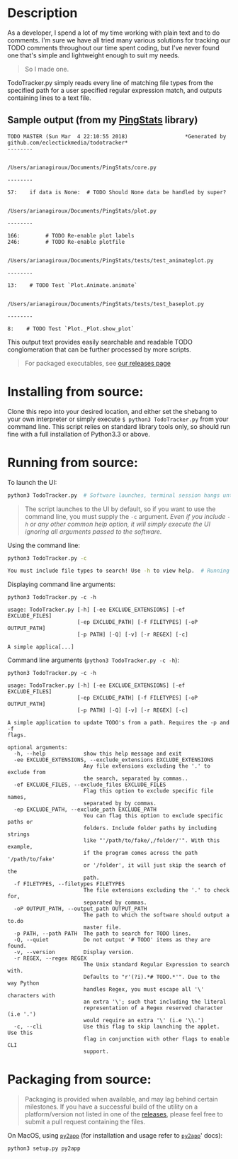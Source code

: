 # Description

As a developer, I spend a lot of my time working with plain text and to do comments. I'm sure we have all tried many various solutions for tracking our TODO comments throughout our time spent coding, but I've never found one that's simple and lightweight enough to suit my needs.

> So I made one.

TodoTracker.py simply reads every line of matching file types from the specified path for a user specified regular expression match, and outputs containing lines to a text file.

## Sample output (from my [PingStats](pingstats) library)
```
TODO MASTER (Sun Mar  4 22:10:55 2018)                  *Generated by github.com/eclectickmedia/todotracker*
--------


/Users/arianagiroux/Documents/PingStats/core.py

--------

57:    if data is None:  # TODO Should None data be handled by super?


/Users/arianagiroux/Documents/PingStats/plot.py

--------

166:        # TODO Re-enable plot labels
246:        # TODO Re-enable plotfile


/Users/arianagiroux/Documents/PingStats/tests/test_animateplot.py

--------

13:    # TODO Test `Plot.Animate.animate`


/Users/arianagiroux/Documents/PingStats/tests/test_baseplot.py

--------

8:    # TODO Test `Plot._Plot.show_plot`
```

This output text provides easily searchable and readable TODO conglomeration that can be further processed by more scripts.

> For packaged executables, see [our releases page](0) 

# Installing from source:

Clone this repo into your desired location, and either set the shebang to your own interpreter or simply execute `$ python3 TodoTracker.py` from your command line. This script relies on standard library tools only, so should run fine with a full installation of Python3.3 or above.

# Running from source:

To launch the UI:

```bash
python3 TodoTracker.py  # Software launches, terminal session hangs until GUI closes.
```

> The script launches to the UI by default, so if you want to use the command line, you must supply the `-c` argument. *Even if you include `-h` or any other common help option, it will simply execute the UI ignoring all arguments passed to the software.*

Using the command line:

```bash
python3 TodoTracker.py -c

You must include file types to search! Use -h to view help.  # Running software without any arguments gives an error.
```

Displaying command line arguments:
```
python3 TodoTracker.py -c -h

usage: TodoTracker.py [-h] [-ee EXCLUDE_EXTENSIONS] [-ef EXCLUDE_FILES]
                      [-ep EXCLUDE_PATH] [-f FILETYPES] [-oP OUTPUT_PATH]
                      [-p PATH] [-Q] [-v] [-r REGEX] [-c]

A simple applica[...]
```

Command line arguments (`python3 TodoTracker.py -c -h`):
```
python3 TodoTracker.py -c -h

usage: TodoTracker.py [-h] [-ee EXCLUDE_EXTENSIONS] [-ef EXCLUDE_FILES]
                      [-ep EXCLUDE_PATH] [-f FILETYPES] [-oP OUTPUT_PATH]
                      [-p PATH] [-Q] [-v] [-r REGEX] [-c]

A simple application to update TODO's from a path. Requires the -p and -f
flags.

optional arguments:
  -h, --help            show this help message and exit
  -ee EXCLUDE_EXTENSIONS, --exclude_extensions EXCLUDE_EXTENSIONS
                        Any file extensions excluding the '.' to exclude from
                        the search, separated by commas..
  -ef EXCLUDE_FILES, --exclude_files EXCLUDE_FILES
                        Flag this option to exclude specific file names,
                        separated by by commas.
  -ep EXCLUDE_PATH, --exclude_path EXCLUDE_PATH
                        You can flag this option to exclude specific paths or
                        folders. Include folder paths by including strings
                        like "'/path/to/fake/,/folder/'". With this example,
                        if the program comes across the path '/path/to/fake'
                        or '/folder', it will just skip the search of the
                        path.
  -f FILETYPES, --filetypes FILETYPES
                        The file extensions excluding the '.' to check for,
                        separated by commas.
  -oP OUTPUT_PATH, --output_path OUTPUT_PATH
                        The path to which the software should output a to.do
                        master file.
  -p PATH, --path PATH  The path to search for TODO lines.
  -Q, --quiet           Do not output '# TODO' items as they are found.
  -v, --version         Display version.
  -r REGEX, --regex REGEX
                        The Unix standard Regular Expression to search with.
                        Defaults to "r'(?i).*# TODO.*'". Due to the way Python
                        handles Regex, you must escape all '\' characters with
                        an extra '\'; such that including the literal
                        representation of a Regex reserved character (i.e '.')
                        would require an extra '\' (i.e '\\.')
  -c, --cli             Use this flag to skip launching the applet. Use this
                        flag in conjunction with other flags to enable CLI
                        support.
```

# Packaging from source:

> Packaging is provided when available, and may lag behind certain milestones. If you have a successful build of the utility on a platform/version not listed in one of the [releases](0), please feel free to submit a pull request containing the files.

On MacOS, using [`py2app`](1) (for installation and usage refer to [`py2app`](1)' docs):

```bash
python3 setup.py py2app
```

